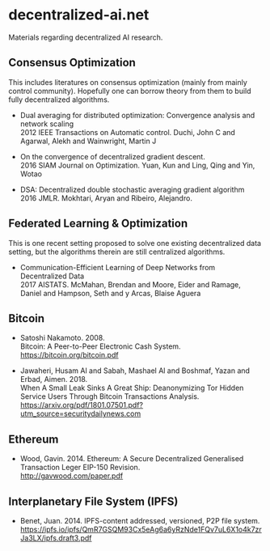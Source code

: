 # decentralized-ai.net
Materials regarding decentralized AI research.



## Consensus Optimization

This includes literatures on consensus optimization (mainly from mainly control community).
Hopefully one can borrow theory from them to build fully decentralized algorithms. 

- Dual averaging for distributed optimization: Convergence analysis and network scaling  
2012 IEEE Transactions on Automatic control. Duchi, John C and Agarwal, Alekh and Wainwright, Martin J

- On the convergence of decentralized gradient descent.   
2016 SIAM Journal on Optimization. Yuan, Kun and Ling, Qing and Yin, Wotao

- DSA: Decentralized double stochastic averaging gradient algorithm  
2016 JMLR. Mokhtari, Aryan and Ribeiro, Alejandro.

## Federated Learning \& Optimization

This is one recent setting proposed to solve one existing decentralized data setting, 
but the algorithms therein are still centralized algorithms. 

- Communication-Efficient Learning of Deep Networks from Decentralized Data  
2017 AISTATS. McMahan, Brendan and Moore, Eider and Ramage, Daniel and Hampson, Seth and y Arcas, Blaise Aguera


## Bitcoin

- Satoshi Nakamoto. 2008.  
Bitcoin: A Peer-to-Peer Electronic Cash System.    
https://bitcoin.org/bitcoin.pdf


- Jawaheri, Husam Al and Sabah, Mashael Al and Boshmaf, Yazan and Erbad, Aimen. 2018.   
When A Small Leak Sinks A Great Ship: Deanonymizing Tor Hidden Service Users Through Bitcoin Transactions Analysis.   
https://arxiv.org/pdf/1801.07501.pdf?utm_source=securitydailynews.com


## Ethereum

- Wood, Gavin. 2014. Ethereum: A Secure Decentralized Generalised Transaction Leger
EIP-150 Revision.   
http://gavwood.com/paper.pdf


## Interplanetary File System (IPFS)

- Benet, Juan. 2014. IPFS-content addressed, versioned, P2P file system.   
https://ipfs.io/ipfs/QmR7GSQM93Cx5eAg6a6yRzNde1FQv7uL6X1o4k7zrJa3LX/ipfs.draft3.pdf



